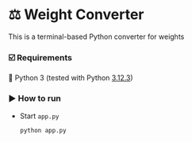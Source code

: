 # ⚖️ Weight Converter

This is a terminal-based Python converter for weights

### ☑️ Requirements

🐍 Python 3 (tested with Python [3.12.3](https://www.python.org/downloads/release/python-3123/))

### ▶️ How to run
- Start `app.py`
  ```bash
  python app.py
  ```
